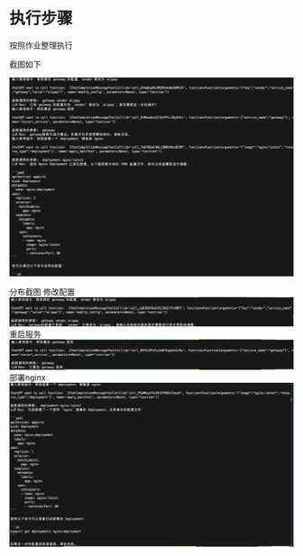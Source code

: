 # 执行步骤


按照作业整理执行

截图如下

![查看截图](image.png)

分布截图
修改配置
![查看截图](修改配置.png)
重启服务
![查看截图](重启服务.png)
部署nginx
![查看截图](部署nginx.png)
